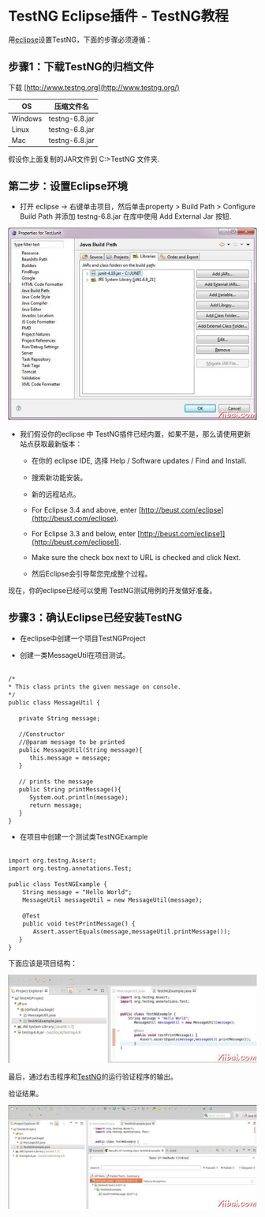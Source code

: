 # TestNG Eclipse插件 - TestNG教程

用[eclipse](http://www.yiibai.com/html/eclipse)设置TestNG，下面的步骤必须遵循：

## 步骤1：下载TestNG的归档文件

下载 [http://www.testng.org](http://www.testng.org/)

| OS | 压缩文件名 |
| --- | --- |
| Windows | testng-6.8.jar |
| Linux | testng-6.8.jar |
| Mac | testng-6.8.jar |

假设你上面复制的JAR文件到 C:&gt;TestNG 文件夹.

## 第二步：设置Eclipse环境

*   打开 eclipse -&gt; 右键单击项目，然后单击property &gt; Build Path &gt; Configure Build Path 并添加 testng-6.8.jar 在库中使用 Add External Jar 按钮.

![Add testng-6.8.jar in liraries.](../img/191T34b1-0.jpg)

*   我们假设你的eclipse 中 TestNG插件已经内置，如果不是，那么请使用更新站点获取最新版本：

    *   在你的 eclipse IDE, 选择 Help / Software updates / Find and Install.

    *   搜索新功能安装。

    *   新的远程站点。

    *   For Eclipse 3.4 and above, enter [http://beust.com/eclipse](http://beust.com/eclipse).

    *   For Eclipse 3.3 and below, enter [http://beust.com/eclipse1](http://beust.com/eclipse1).

    *   Make sure the check box next to URL is checked and click Next.

    *   然后Eclipse会引导帮您完成整个过程。

现在，你的eclipse已经可以使用 TestNG测试用例的开发做好准备。

## 步骤3：确认Eclipse已经安装TestNG

*   在eclipse中创建一个项目TestNGProject

*   创建一类MessageUtil在项目测试。

```

/*
* This class prints the given message on console.
*/
public class MessageUtil {

   private String message;

   //Constructor
   //@param message to be printed
   public MessageUtil(String message){
      this.message = message;
   }

   // prints the message
   public String printMessage(){
      System.out.println(message);
      return message;
   }   
} 
```

*   在项目中创建一个测试类TestNGExample

```

import org.testng.Assert;
import org.testng.annotations.Test;

public class TestNGExample {
    String message = "Hello World";    
    MessageUtil messageUtil = new MessageUtil(message);

    @Test
    public void testPrintMessage() {      
       Assert.assertEquals(message,messageUtil.printMessage());
   }
}

```

下面应该是项目结构：

![Project Structure](../img/191T3E41-1.jpg)

最后，通过右击程序和[TestNG](http://www.yiibai.com/html/testng)的运行验证程序的输出。

验证结果。

![TestNG result success.](../img/191T3B64-2.jpg)


